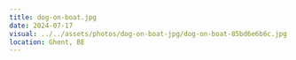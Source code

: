 ```yaml
---
title: dog-on-boat.jpg
date: 2024-07-17
visual: ../../assets/photos/dog-on-boat-jpg/dog-on-boat-85bd6e6b6c.jpg
location: Ghent, BE
---
```


